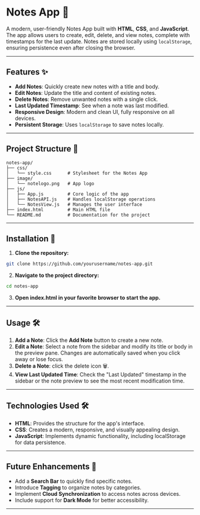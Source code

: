 # Notes App 📒

A modern, user-friendly Notes App built with **HTML**, **CSS**, and **JavaScript**. The app allows users to create, edit, delete, and view notes, complete with timestamps for the last update. Notes are stored locally using `localStorage`, ensuring persistence even after closing the browser.

---

## Features ✨

- **Add Notes**: Quickly create new notes with a title and body.
- **Edit Notes**: Update the title and content of existing notes.
- **Delete Notes**: Remove unwanted notes with a single click.
- **Last Updated Timestamp**: See when a note was last modified.
- **Responsive Design**: Modern and clean UI, fully responsive on all devices.
- **Persistent Storage**: Uses `localStorage` to save notes locally.

---

## Project Structure 📂

```plaintext
notes-app/
├── css/
│   └── style.css      # Stylesheet for the Notes App
├── image/
│   └── notelogo.png   # App logo 
├── js/
│   ├── App.js         # Core logic of the app
│   ├── NotesAPI.js    # Handles localStorage operations
│   └── NotesView.js   # Manages the user interface
├── index.html         # Main HTML file
└── README.md          # Documentation for the project
```
---
## Installation 🚀
1. **Clone the repository:**
```bash
git clone https://github.com/yourusername/notes-app.git
```
2. **Navigate to the project directory:**
```bash
cd notes-app
```
3. **Open index.html in your favorite browser to start the app.**
---
## Usage 🛠️

1. **Add a Note**: Click the **Add Note** button to create a new note.
2. **Edit a Note**: Select a note from the sidebar and modify its title or body in the preview pane. Changes are automatically saved when you click away or lose focus.
3. **Delete a Note**: click the delete icon 🗑️.
4. **View Last Updated Time**: Check the "Last Updated" timestamp in the sidebar or the note preview to see the most recent modification time.

---

## Technologies Used 🛠️

- **HTML**: Provides the structure for the app's interface.
- **CSS**: Creates a modern, responsive, and visually appealing design.
- **JavaScript**: Implements dynamic functionality, including localStorage for data persistence.

---

## Future Enhancements 🔮

- Add a **Search Bar** to quickly find specific notes.
- Introduce **Tagging** to organize notes by categories.
- Implement **Cloud Synchronization** to access notes across devices.
- Include support for **Dark Mode** for better accessibility.

---
